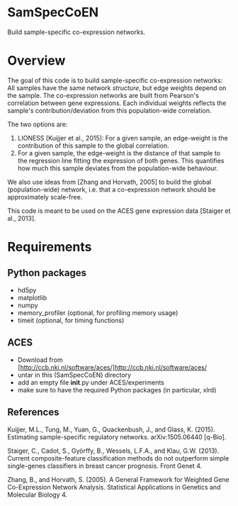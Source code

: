 # SamSpecCoEN
Build sample-specific co-expression networks.


Overview
========
The goal of this code is to build sample-specific co-expression networks: 
All samples have the same network *structure*, but edge weights depend on the sample.
The co-expression networks are built from Pearson's correlation between gene expressions.
Each individual weights reflects the sample's contribution/deviation from this population-wide correlation.

The two options are:  
1. LIONESS [Kuijjer et al., 2015]: For a given sample, an edge-weight is the contribution of this sample to the global correlation.  
2. For a given sample, the edge-weight is the distance of that sample to the regression line fitting the expression of both genes. This quantifies how much this sample deviates from the population-wide behaviour.  

We also use ideas from [Zhang and Horvath, 2005] to build the global (population-wide) network, i.e. that a co-expression network should be approximately scale-free.  

This code is meant to be used on the ACES gene expression data [Staiger et al., 2013].  


Requirements
============
Python packages
---------------
* hd5py  
* matplotlib  
* numpy  
* memory_profiler (optional, for profiling memory usage)
* timeit (optional, for timing functions)

ACES
----
* Download from [http://ccb.nki.nl/software/aces/]http://ccb.nki.nl/software/aces/ 
* untar in this (SamSpecCoEN) directory
* add an empty file __init__.py under ACES/experiments
* make sure to have the required Python packages (in particular, xlrd)


References
-----------
Kuijjer, M.L., Tung, M., Yuan, G., Quackenbush, J., and Glass, K. (2015). Estimating sample-specific regulatory networks. arXiv:1505.06440 [q-Bio].  
 
Staiger, C., Cadot, S., Györffy, B., Wessels, L.F.A., and Klau, G.W. (2013). Current composite-feature classification methods do not outperform simple single-genes classifiers in breast cancer prognosis. Front Genet 4.  
  
Zhang, B., and Horvath, S. (2005). A General Framework for Weighted Gene Co-Expression Network Analysis. Statistical Applications in Genetics and Molecular Biology 4.

